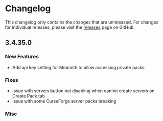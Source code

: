# Changelog

This changelog only contains the changes that are unreleased. For changes for individual releases, please visit the
[releases](https://github.com/ATLauncher/ATLauncher/releases) page on GitHub.

## 3.4.35.0

### New Features
- Add api key setting for Modrinth to allow accessing private packs

### Fixes
- Issue with servers button not disabling when cannot create servers on Create Pack tab
- Issue with some CurseForge server packs breaking

### Misc
